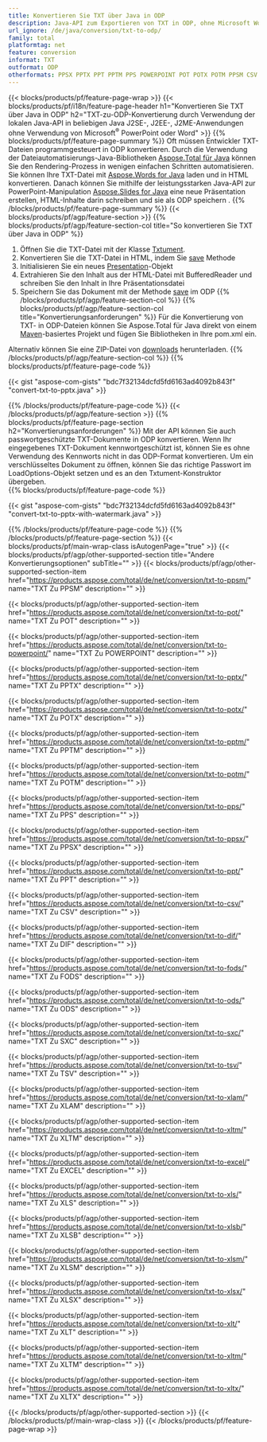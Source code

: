 ```yaml
---
title: Konvertieren Sie TXT über Java in ODP
description: Java-API zum Exportieren von TXT in ODP, ohne Microsoft Word oder PowerPoint zu verwenden
url_ignore: /de/java/conversion/txt-to-odp/
family: total
platformtag: net
feature: conversion
informat: TXT
outformat: ODP
otherformats: PPSX PPTX PPT PPTM PPS POWERPOINT POT POTX POTM PPSM CSV DIF FODS ODS SXC TSV XLAM XLTM EXCEL XLS XLSB XLSM XLSX XLT XLTM XLTX
---
```

{{< blocks/products/pf/feature-page-wrap >}}
{{< blocks/products/pf/i18n/feature-page-header h1="Konvertieren Sie TXT über Java in ODP" h2="TXT-zu-ODP-Konvertierung durch Verwendung der lokalen Java-API in beliebigen Java J2SE-, J2EE-, J2ME-Anwendungen ohne Verwendung von Microsoft<sup>&reg;</sup> PowerPoint oder Word" >}}
{{% blocks/products/pf/feature-page-summary %}}
Oft müssen Entwickler TXT-Dateien programmgesteuert in ODP konvertieren. Durch die Verwendung der Dateiautomatisierungs-Java-Bibliotheken [Aspose.Total für Java](https://products.aspose.com/total/java/) können Sie den Rendering-Prozess in wenigen einfachen Schritten automatisieren. Sie können Ihre TXT-Datei mit [Aspose.Words for Java](https://products.aspose.com/words/java/) laden und in HTML konvertieren. Danach können Sie mithilfe der leistungsstarken Java-API zur PowerPoint-Manipulation [Aspose.Slides for Java](https://products.aspose.com/slides/java/) eine neue Präsentation erstellen, HTML-Inhalte darin schreiben und sie als ODP speichern .
{{% /blocks/products/pf/feature-page-summary  %}}
{{< blocks/products/pf/agp/feature-section >}}
{{% blocks/products/pf/agp/feature-section-col title="So konvertieren Sie TXT über Java in ODP" %}}
1. Öffnen Sie die TXT-Datei mit der Klasse [Txtument](https://reference.aspose.com/words/java/com.aspose.words/Txtument).
2. Konvertieren Sie die TXT-Datei in HTML, indem Sie [save](https://reference.aspose.com/words/java/com.aspose.words/Txtument#save(java.lang.String,com.aspose.words.SaveOptions)) Methode
3. Initialisieren Sie ein neues [Presentation](https://reference.aspose.com/slides/java/com.aspose.slides/Presentation)-Objekt
5. Extrahieren Sie den Inhalt aus der HTML-Datei mit BufferedReader und schreiben Sie den Inhalt in Ihre Präsentationsdatei
6. Speichern Sie das Dokument mit der Methode [save](https://reference.aspose.com/slides/java/com.aspose.slides/Presentation#save-java.io.OutputStream-int-) im ODP
{{% /blocks/products/pf/agp/feature-section-col %}}
{{% blocks/products/pf/agp/feature-section-col title="Konvertierungsanforderungen" %}}
Für die Konvertierung von TXT- in ODP-Dateien können Sie Aspose.Total für Java direkt von einem [Maven](https://repository.aspose.com/webapp/#/artifacts/browse/tree/General/repo/com/aspose/aspose-total)-basiertes Projekt und fügen Sie Bibliotheken in Ihre pom.xml ein.

Alternativ können Sie eine ZIP-Datei von [downloads](https://releases.aspose.com/total/java) herunterladen.
{{% /blocks/products/pf/agp/feature-section-col %}}
{{% blocks/products/pf/feature-page-code %}}

{{< gist "aspose-com-gists" "bdc7f32134dcfd5fd6163ad4092b843f" "convert-txt-to-pptx.java" >}}


{{% /blocks/products/pf/feature-page-code %}}
{{< /blocks/products/pf/agp/feature-section >}}
{{% blocks/products/pf/feature-page-section  h2="Konvertierungsanforderungen" %}}
Mit der API können Sie auch passwortgeschützte TXT-Dokumente in ODP konvertieren. Wenn Ihr eingegebenes TXT-Dokument kennwortgeschützt ist, können Sie es ohne Verwendung des Kennworts nicht in das ODP-Format konvertieren. Um ein verschlüsseltes Dokument zu öffnen, können Sie das richtige Passwort im LoadOptions-Objekt setzen und es an den Txtument-Konstruktor übergeben.  
{{% blocks/products/pf/feature-page-code %}}

{{< gist "aspose-com-gists" "bdc7f32134dcfd5fd6163ad4092b843f" "convert-txt-to-pptx-with-watermark.java" >}}

{{% /blocks/products/pf/feature-page-code  %}}
{{% /blocks/products/pf/feature-page-section %}}
{{< blocks/products/pf/main-wrap-class isAutogenPage="true" >}}
{{< blocks/products/pf/agp/other-supported-section title="Andere Konvertierungsoptionen" subTitle="" >}}
{{< blocks/products/pf/agp/other-supported-section-item href="https://products.aspose.com/total/de/net/conversion/txt-to-ppsm/" name="TXT Zu PPSM" description="" >}}

{{< blocks/products/pf/agp/other-supported-section-item href="https://products.aspose.com/total/de/net/conversion/txt-to-pot/" name="TXT Zu POT" description="" >}}

{{< blocks/products/pf/agp/other-supported-section-item href="https://products.aspose.com/total/de/net/conversion/txt-to-powerpoint/" name="TXT Zu POWERPOINT" description="" >}}

{{< blocks/products/pf/agp/other-supported-section-item href="https://products.aspose.com/total/de/net/conversion/txt-to-pptx/" name="TXT Zu PPTX" description="" >}}

{{< blocks/products/pf/agp/other-supported-section-item href="https://products.aspose.com/total/de/net/conversion/txt-to-potx/" name="TXT Zu POTX" description="" >}}

{{< blocks/products/pf/agp/other-supported-section-item href="https://products.aspose.com/total/de/net/conversion/txt-to-pptm/" name="TXT Zu PPTM" description="" >}}

{{< blocks/products/pf/agp/other-supported-section-item href="https://products.aspose.com/total/de/net/conversion/txt-to-potm/" name="TXT Zu POTM" description="" >}}

{{< blocks/products/pf/agp/other-supported-section-item href="https://products.aspose.com/total/de/net/conversion/txt-to-pps/" name="TXT Zu PPS" description="" >}}

{{< blocks/products/pf/agp/other-supported-section-item href="https://products.aspose.com/total/de/net/conversion/txt-to-ppsx/" name="TXT Zu PPSX" description="" >}}

{{< blocks/products/pf/agp/other-supported-section-item href="https://products.aspose.com/total/de/net/conversion/txt-to-ppt/" name="TXT Zu PPT" description="" >}}

{{< blocks/products/pf/agp/other-supported-section-item href="https://products.aspose.com/total/de/net/conversion/txt-to-csv/" name="TXT Zu CSV" description="" >}}

{{< blocks/products/pf/agp/other-supported-section-item href="https://products.aspose.com/total/de/net/conversion/txt-to-dif/" name="TXT Zu DIF" description="" >}}

{{< blocks/products/pf/agp/other-supported-section-item href="https://products.aspose.com/total/de/net/conversion/txt-to-fods/" name="TXT Zu FODS" description="" >}}

{{< blocks/products/pf/agp/other-supported-section-item href="https://products.aspose.com/total/de/net/conversion/txt-to-ods/" name="TXT Zu ODS" description="" >}}

{{< blocks/products/pf/agp/other-supported-section-item href="https://products.aspose.com/total/de/net/conversion/txt-to-sxc/" name="TXT Zu SXC" description="" >}}

{{< blocks/products/pf/agp/other-supported-section-item href="https://products.aspose.com/total/de/net/conversion/txt-to-tsv/" name="TXT Zu TSV" description="" >}}

{{< blocks/products/pf/agp/other-supported-section-item href="https://products.aspose.com/total/de/net/conversion/txt-to-xlam/" name="TXT Zu XLAM" description="" >}}

{{< blocks/products/pf/agp/other-supported-section-item href="https://products.aspose.com/total/de/net/conversion/txt-to-xltm/" name="TXT Zu XLTM" description="" >}}

{{< blocks/products/pf/agp/other-supported-section-item href="https://products.aspose.com/total/de/net/conversion/txt-to-excel/" name="TXT Zu EXCEL" description="" >}}

{{< blocks/products/pf/agp/other-supported-section-item href="https://products.aspose.com/total/de/net/conversion/txt-to-xls/" name="TXT Zu XLS" description="" >}}

{{< blocks/products/pf/agp/other-supported-section-item href="https://products.aspose.com/total/de/net/conversion/txt-to-xlsb/" name="TXT Zu XLSB" description="" >}}

{{< blocks/products/pf/agp/other-supported-section-item href="https://products.aspose.com/total/de/net/conversion/txt-to-xlsm/" name="TXT Zu XLSM" description="" >}}

{{< blocks/products/pf/agp/other-supported-section-item href="https://products.aspose.com/total/de/net/conversion/txt-to-xlsx/" name="TXT Zu XLSX" description="" >}}

{{< blocks/products/pf/agp/other-supported-section-item href="https://products.aspose.com/total/de/net/conversion/txt-to-xlt/" name="TXT Zu XLT" description="" >}}

{{< blocks/products/pf/agp/other-supported-section-item href="https://products.aspose.com/total/de/net/conversion/txt-to-xltm/" name="TXT Zu XLTM" description="" >}}

{{< blocks/products/pf/agp/other-supported-section-item href="https://products.aspose.com/total/de/net/conversion/txt-to-xltx/" name="TXT Zu XLTX" description="" >}}


{{< /blocks/products/pf/agp/other-supported-section >}}
{{< /blocks/products/pf/main-wrap-class >}}
{{< /blocks/products/pf/feature-page-wrap >}}